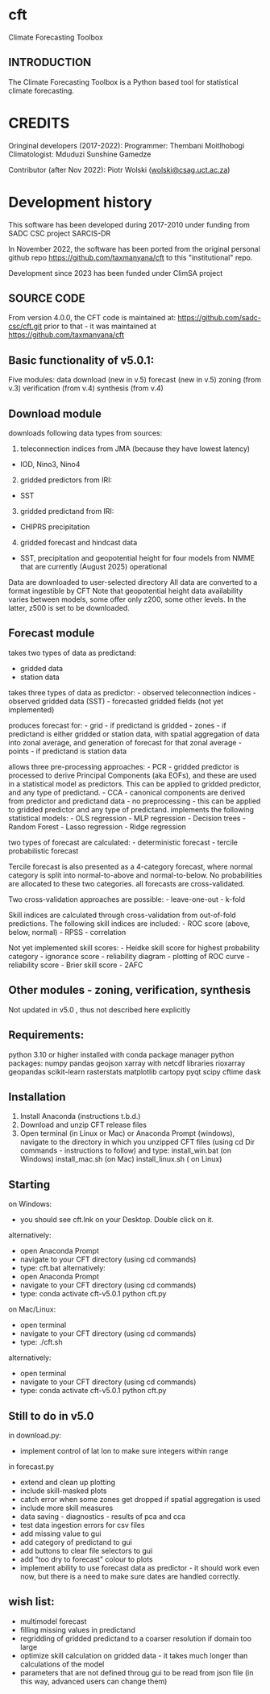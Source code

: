 # cft
Climate Forecasting Toolbox


INTRODUCTION
------------
The Climate Forecasting Toolbox is a Python based tool for statistical climate forecasting. 

CREDITS
=======
Oringinal developers (2017-2022):
Programmer: Thembani Moitlhobogi
Climatologist: Mduduzi Sunshine Gamedze

Contributor (after Nov 2022):
Piotr Wolski (wolski@csag.uct.ac.za)


Development history
=======
This software has been developed during 2017-2010 under funding from SADC CSC project SARCIS-DR

In November 2022, the software has been ported from the original personal github repo https://github.com/taxmanyana/cft
to this "institutional" repo.

Development since 2023 has been funded under ClimSA project


SOURCE CODE
------------
From version 4.0.0, the CFT code is maintained at:  https://github.com/sadc-csc/cft.git
prior to that - it was maintained at https://github.com/taxmanyana/cft


Basic functionality of v5.0.1:
------------
Five modules:
data download (new in v.5)
forecast (new in v.5)
zoning (from v.3)
verification (from v.4)
synthesis (from v.4)

Download module
------------
downloads following data types from sources:
1) teleconnection indices from JMA (because they have lowest latency) 
- IOD, Nino3, Nino4
2) gridded predictors from IRI:
- SST
3) gridded predictand from IRI:
- CHIPRS precipitation
4) gridded forecast and hindcast data
- SST, precipitation and geopotential height for four models from NMME that are currently (August 2025) operational

Data are downloaded to user-selected directory
All data are converted to a format ingestible by CFT
Note that geopotential height data availability varies between models, some offer only z200, some other levels. In the latter, z500 is set to be downloaded.


Forecast module
------------
takes two types of data as predictand:
- gridded data
- station data

takes three types of data as predictor:
    - observed teleconnection indices
    - observed gridded data (SST)
    - forecasted gridded fields (not yet implemented)

produces forecast for:
    - grid - if predictand is gridded
    - zones - if predictand is either gridded or station data, with spatial aggregation of data into zonal average, and generation of forecast for that zonal average
    - points - if predictand is station data

allows three pre-processing approaches:
    - PCR - gridded predictor is processed to derive Principal Components (aka EOFs), and these are used in a statistical model as predictors. This can be applied to gridded predictor, and any type of predictand.
    - CCA - canonical components are derived from predictor and predictand data
    - no preprocessing - this can be applied to gridded predictor and any type of predictand.
implements the following statistical models:
    - OLS regression
    - MLP regression
    - Decision trees
    - Random Forest
    - Lasso regression
    - Ridge regression

two types of forecast are calculated:
    - deterministic forecast
    - tercile probabilistic forecast

Tercile forecast is also presented as a 4-category forecast, where normal category is split into normal-to-above and normal-to-below. No probabilities are allocated to these two categories. 
all forecasts are cross-validated. 

Two cross-validation approaches are possible:
    - leave-one-out
    - k-fold

Skill indices are calculated through cross-validation from out-of-fold predictions. The following skill indices are included:
    - ROC score (above, below, normal) 
    - RPSS
    - correlation

Not yet implemented skill scores:
    - Heidke skill score for highest probability category
    - ignorance score 
    - reliability diagram 
    - plotting of ROC curve
    - reliability score
    - Brier skill score
    - 2AFC


Other modules - zoning, verification, synthesis
------------
Not updated in v5.0 , thus not described here explicitly


Requirements:
------------
python 3.10 or higher installed with conda package manager
python packages:
numpy
pandas
geojson
xarray with netcdf libraries
rioxarray
geopandas
scikit-learn
rasterstats
matplotlib
cartopy
pyqt
scipy
cftime
dask

Installation
------------
1. Install Anaconda  (instructions t.b.d.)
2. Download and unzip CFT release files
3. Open terminal (in Linux or Mac) or Anaconda Prompt (windows), navigate to the directory in which you unzipped CFT files (using cd Dir commands - instructions to follow) and type:
install_win.bat (on Windows)
install_mac.sh (on Mac)
install_linux.sh ( on Linux)


Starting
------------
on Windows:
- you should see cft.lnk on your Desktop. Double click on it.

alternatively:
- open Anaconda Prompt
- navigate to your CFT directory (using cd commands)
- type:
      cft.bat
alternatively:
- open Anaconda Prompt
- navigate to your CFT directory (using cd commands)
- type:
   conda activate cft-v5.0.1
   python cft.py



on Mac/Linux:
- open terminal
- navigate to your CFT directory (using cd commands)
- type: 
    ./cft.sh

alternatively:
- open terminal
- navigate to your CFT directory (using cd commands)
- type: 
   conda activate cft-v5.0.1
   python cft.py



Still to do in v5.0
------------
in download.py:
- implement control of lat lon to make sure integers within range

in forecast.py
- extend and clean up plotting 
- include skill-masked plots
- catch error when some zones get dropped if spatial aggregation is used
- include more skill measures
- data saving - diagnostics - results of pca and cca
- test data ingestion errors for csv files
- add missing value to gui
- add category of predictand to gui
- add buttons to clear file selectors to gui
- add "too dry to forecast" colour to plots
- implement ability to use forecast data as predictor - it should work even now, but there is a need to make sure dates are handled correctly.

wish list:
------------
- multimodel forecast
- filling missing values in predictand
- regridding of gridded predictand to a coarser resolution if domain too large
- optimize skill calculation on gridded data - it takes much longer than calculations of the model
- parameters that are not defined throug gui to be read from json file (in this way, advanced users can change them)

